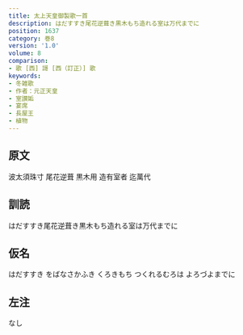 ```yaml
---
title: 太上天皇御製歌一首
description: はだすすき尾花逆葺き黒木もち造れる室は万代までに
position: 1637
category: 巻8
version: '1.0'
volume: 8
comparison:
- 歌 [西] 謌 [西（訂正）] 歌
keywords:
- 冬雑歌
- 作者：元正天皇
- 室讃姤
- 宴席
- 長屋王
- 植物
---
```


## 原文

波太須珠寸 尾花逆葺 黒木用 造有室者 迄萬代

## 訓読

はだすすき尾花逆葺き黒木もち造れる室は万代までに

## 仮名

はだすすき をばなさかふき くろきもち つくれるむろは よろづよまでに

## 左注

なし
